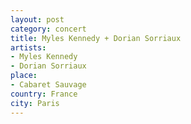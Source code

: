 ```yaml
---
layout: post
category: concert
title: Myles Kennedy + Dorian Sorriaux
artists: 
- Myles Kennedy
- Dorian Sorriaux
place: 
- Cabaret Sauvage
country: France
city: Paris
---
```



